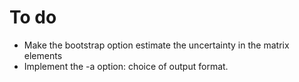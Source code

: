 # To do

* Make the bootstrap option estimate the uncertainty in the matrix elements
* Implement the -a option: choice of output format.